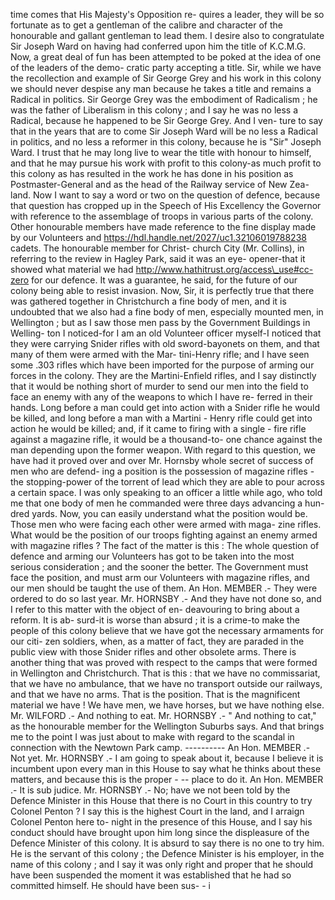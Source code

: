 time comes that His Majesty's Opposition re- quires a leader, they will be so fortunate as to get a gentleman of the calibre and character of the honourable and gallant gentleman to lead them. I desire also to congratulate Sir Joseph Ward on having had conferred upon him the title of K.C.M.G. Now, a great deal of fun has been attempted to be poked at the idea of one of the leaders of the demo- cratic party accepting a title. Sir, while we have the recollection and example of Sir George Grey and his work in this colony we should never despise any man because he takes a title and remains a Radical in politics. Sir George Grey was the embodiment of Radicalism ; he was the father of Liberalism in this colony ; and I say he was no less a Radical, because he happened to be Sir George Grey. And I ven- ture to say that in the years that are to come Sir Joseph Ward will be no less a Radical in politics, and no less a reformer in this colony, because he is "Sir" Joseph Ward. I trust that he may long live to wear the title with honour to himself, and that he may pursue his work with profit to this colony-as much profit to this colony as has resulted in the work he has done in his position as Postmaster-General and as the head of the Railway service of New Zea- land. Now I want to say a word or two on the question of defence, because that question has cropped up in the Speech of His Excellency the Governor with reference to the assemblage of troops in various parts of the colony. Other honourable members have made reference to the fine display made by our Volunteers and https://hdl.handle.net/2027/uc1.32106019788238 cadets. The honourable member for Christ- church City (Mr. Collins), in referring to the review in Hagley Park, said it was an eye- opener-that it showed what material we had http://www.hathitrust.org/access\_use#cc-zero for our defence. It was a guarantee, he said, for the future of our colony being able to resist invasion. Now, Sir, it is perfectly true that there was gathered together in Christchurch a fine body of men, and it is undoubted that we also had a fine body of men, especially mounted men, in Wellington ; but as I saw those men pass by the Government Buildings in Welling- ton I noticed-for I am an old Volunteer officer myself-I noticed that they were carrying Snider rifles with old sword-bayonets on them, and that many of them were armed with the Mar- tini-Henry rifle; and I have seen some .303 rifles which have been imported for the purpose of arming our forces in the colony. They are the Martini-Enfield rifles, and I say distinctly that it would be nothing short of murder to send our men into the field to face an enemy with any of the weapons to which I have re- ferred in their hands. Long before a man could get into action with a Snider rifle he would be killed, and long before a man with a Martini - Henry rifle could get into action he would be killed; and, if it came to firing with a single - fire rifle against a magazine rifle, it would be a thousand-to- one chance against the man depending upon the former weapon. With regard to this question, we have had it proved over and over Mr. Hornsby whole secret of success of men who are defend- ing a position is the possession of magazine rifles -the stopping-power of the torrent of lead which they are able to pour across a certain space. I was only speaking to an officer a little while ago, who told me that one body of men he commanded were three days advancing a hun- dred yards. Now, you can easily understand what the position would be. Those men who were facing each other were armed with maga- zine rifles. What would be the position of our troops fighting against an enemy armed with magazine rifles ? The fact of the matter is this : The whole question of defence and arming our Volunteers has got to be taken into the most serious consideration ; and the sooner the better. The Government must face the position, and must arm our Volunteers with magazine rifles, and our men should be taught the use of them. An Hon. MEMBER .- They were ordered to do so last year. Mr. HORNSBY .- And they have not done so, and I refer to this matter with the object of en- deavouring to bring about a reform. It is ab- surd-it is worse than absurd ; it is a crime-to make the people of this colony believe that we have got the necessary armaments for our citi- zen soldiers, when, as a matter of fact, they are paraded in the public view with those Snider rifles and other obsolete arms. There is another thing that was proved with respect to the camps that were formed in Wellington and Christchurch. That is this : that we have no commissariat, that we have no ambulance, that we have no transport outside our railways, and that we have no arms. That is the position. That is the magnificent material we have ! We have men, we have horses, but we have nothing else. Mr. WILFORD .- And nothing to eat. Mr. HORNSBY .- " And nothing to cat," as the honourable member for the Wellington Suburbs says. And that brings me to the point I was just about to make with regard to the scandal in connection with the Newtown Park camp. \---------- An Hon. MEMBER .- Not yet. Mr. HORNSBY .- I am going to speak about it, because I believe it is incumbent upon every man in this House to say what he thinks about these matters, and because this is the proper \- -- place to do it. An Hon. MEMBER .- It is sub judice. Mr. HORNSBY .- No; have we not been told by the Defence Minister in this House that there is no Court in this country to try Colonel Penton ? I say this is the highest Court in the land, and I arraign Colonel Penton here to- night in the presence of this House, and I say his conduct should have brought upon him long since the displeasure of the Defence Minister of this colony. It is absurd to say there is no one to try him. He is the servant of this colony ; the Defence Minister is his employer, in the name of this colony ; and I say it was only right and proper that he should have been suspended the moment it was established that he had so committed himself. He should have been sus- \- i 